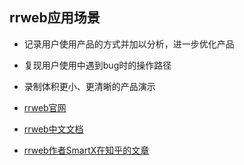 ## rrweb应用场景

* 记录⽤户使⽤产品的⽅式并加以分析，进⼀步优化产品
* 复现用户使用中遇到bug时的操作路径
* 录制体积更小、更清晰的产品演示



* [rrweb官网](https://www.rrweb.io/)
* [rrweb中文文档](https://github.com/rrweb-io/rrweb/blob/master/guide.zh_CN.md)
* [rrweb作者SmartX在知乎的文章](https://zhuanlan.zhihu.com/p/60639266)
